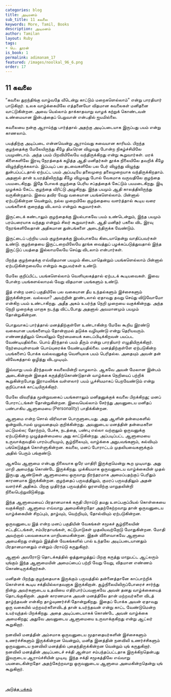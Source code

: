 ```yaml
---
categories: blog
title: அடிமனம்
sub_title: 11 கவலை
keywords: More, Tamil, Books
description: அடிமனம்
author: Tamilan
layout: Ruby
tags:
- பெ. தூரன்
is_book: 1
permalink: adimanam_17
featured: /images/noolkal_96_6.png
order: 17
---
```



## 11 கவலை

“கவலை துறந்திங்கு வாழ்வதே வீடென்று காட்டும் மறைகளெல்லாம்” என்று பாரதியார் பாடுகிறார். உலக வாழ்க்கையிலே எத்தனையோ விதமான கவலைகள் மனிதனை வாட்டுகின்றன. அவை யெல்லாம் தாக்காதவாறு வாழக் கற்றுக் கொண்டவன் உண்மையான இன்பத்தைப் பெறுவான் என்பதில் ஐயமில்லை.

கவலையை நன்கு ஆராய்ந்து பார்த்தால் அதற்கு அடிப்படையாக இருப்பது பயம் என்று காணலாம்.

பயத்திற்கு அடிப்படை என்னவென்று ஆராய்வது சுவையான காரியம். பிறந்த குழந்தைக்கு மேலேயிருந்து கீழே திடீரென விழுவது போன்ற நிகழ்ச்சியிலே பயமுண்டாம். அந்த பயம் பிறவியிலேயே வந்திருக்கிறது என்று கூறுவார்கள். மரக் கிளைகளிலே இரவு நேரத்தைக் கழித்த ஆதி மனிதர்கள் தூக்க நிலையிலே தவறிக் கீழே விழுந்திருக்கலாம். இப்படிப் பல தடவைகளிலே பல பேர் விழுந்து விழுந்து துன்பப்பட்டதால் ஏற்பட்ட பயம் அப்படியே தலைமுறை தலைமுறையாக வந்திருக்கிறதாம். அதனால் தான் உயரத்திலிருந்து கீழே விழுவது போல் வேகமாக வருவதிலே குழந்தை பயமடைகிறது. இதே போலக் குழந்தை பெரிய சப்தத்தைக் கேட்டும் பயமடைகிறது. இடி முழக்கம் கேட்ட குழந்தை வீரிட்டு அழுகிறது. இந்த பயமும் ஆதி காலத்திலிருந்து வருகின்றதாம். இவை தவிர வேறு வகையான பயங்களெல்லாம். பின்னால் ஏற்படுகின்றன வென்றும், நல்ல முறையிலே குழந்தையை வளர்த்தால் கூடிய வரை பயங்களைக் குறைத்து விடலாம் என்றும் கூறுவார்கள்.

இருட்டைக் கண்டாலும் குழந்தைக்கு இயல்பாகவே பயம் உண்டென்றும், இந்த பயமும் பரம்பரையாக வந்தது என்றும் சிலர் கூறுவார்கள். ஆதி மனிதர் பகலை விட இரவு நேரங்களிலேதான் அதிகமான துன்பங்களை அடைந்திருக்க வேண்டும்.

இருட்டைப் பற்றிய பயம் குழந்தைக்கு இயல்பாகவே கிடையாதென்று வாதிப்பவர்கள் உண்டு. குழந்தையை இருட்டறையிலேயே தூங்க வைத்துப் பழக்கப்படுத்துவதால் இந்த இருட்டுப் பயத்தை இல்லாமலேயே செய்து விடலாம் என்பார்கள்.

பிறந்த குழந்தைக்கு எவ்விதமான பயமும் கிடையாதென்றும் பயங்களெல்லாம் பின்னால் ஏற்படுகின்றவையே என்றும் கூறுபவர்கள் உண்டு.

மேலே குறிப்பிட்ட பயங்களெல்லாம் வெளியுலகத்தால் ஏற்படக் கூடியவைகள். இவை போன்ற பயங்களல்லாமல் வேறு விதமான பயங்களும் உண்டு.

இத் என்ற மனப் பகுதியிலே பல வகையான தீய உந்தல்களும் இச்சைகளும் இருக்கின்றன. வல்லவா? அவற்றின் தூண்டலால் ஏதாவது தவறு செய்து விடுவோமோ என்கிற பயம் உண்டாகிறது. அதீத அகம் உயர்ந்த நெறி முறையை வகுக்கின்றது. அந்த நெறி முறைக்கு மாறாக நடந்து விட்டபோது அதனால் அவமானமும் பயமும் தோன்றுகின்றன.

பொதுவாகப் பார்த்தால் மனத்திற்குள்ளே உண்டாகின்ற மேலே கூறிய இரண்டு வகையான பயங்களையும் தோன்றாமல் தடுக்க வழியுண்டு என்று தெரியவரும். எண்ணத்திலும் செயலிலும் நேர்மையைக் கடைப்பிடிக்கிறவன் பயப்பட வேண்டியதில்லை. பொய் தீர்ந்தால் பயம் தீரும் என்று பாரதியார் எழுதியிருக்கிறார். நேர்மையுள்ளவன் பொய்யுரைக்க வேண்டியதில்லை. மனத்திற்குள்ளே ஏற்படுகின்ற பயங்களைப் போக்க வல்லவனுக்கு வெளியுலக பயம் பெரிதல்ல. அதையும் அவன் தன் விவேகத்தால் ஒழித்து விடமுடியும்.

இவ்வாறு பயம் தீர்ந்தவன் கவலையின்றி வாழலாம். ஆகவே அவன் மேலான இன்பம் அடைகின்றான் இதைக் கருத்திற்கொண்டுதான் வாழ்க்கை நெறியைப் பற்றிக் கூறுகின்றபோது இராமலிங்க வள்ளலார் பயம் பூச்சியமாகப் பெறவேண்டும் என்று குறிப்பாகக் காட்டியிருக்கிறார்.

மேலே விவரித்த மூன்றுவகைப் பயங்களாலும் மனிதனுக்குக் கவலை பிறக்கிறது; மனப் போராட்டங்கள் தோன்றுகின்றன. இவையெல்லாம் சேர்ந்து அவனுடைய மனிதப் பண்பாகிய ஆளுமையை (Personality) பாதிக்கின்றன.

ஆளுமை என்ற சொல் விரிவான பொருளுடையது. அது ஆளின் தன்மைகளில் ஒன்றுவிடாமல் முழுவதையும் குறிக்கின்றது. அவனுடைய மனத்தின் தன்மைகளை மட்டுமல்ல; தோற்றம், பேச்சு, நடத்தை, பண்பு எல்லா வற்றாலும் ஒருவனுக்கு ஏற்படுகின்ற முழுத்தன்மையை அது காட்டுகின்றது. அப்படிப்பட்ட ஆளுமையை உருவாக்குவதில் பாரம்பரியமும், சூழ்நிலையும், வாழ்க்கை அநுபவங்களும், கல்வியும் பங்கெடுத்துக் கொள்ளுகின்றன. கவலை, மனப் போராட்டம் முதலியவைகளுக்கும் அதில் பெரும் பங்குண்டு.

ஆகவே ஆளுமை என்பது நிலையாக ஒரே மாதிரி இருக்குமென்று கூற முடியாது. அது மாறி அமைந்து கொண்டே இருக்கிறது. முக்கியமாக ஒருவனுடைய வாழ்க்கையின் முதல் இருபது ஆண்டுகள் ஆளுமையை ஒருவாறு நிரந்தரமாக அமைப்பதற்குப் பெரிதும் காரணமாக இருக்கின்றன. குழந்தைப் பருவத்திலும், குமரப் பருவத்திலும் அதன் வளர்ச்சி அதிகம். பிறகு முதிர்ந்த பருவத்தில் ஓரளவிற்கு மாறுதலின்றி நிலைபெற்றுவிடுகிறது.

இந்த ஆளுமையைப் பிரதானமாகக் கருதி பிராய்டு தமது உளப்பகுப்பியல் கொள்கையை வகுக்கிறார். ஆளுமை எவ்வாறு அமைகின்றதோ அதற்கேற்றவாறு தான் ஒருவனுடைய வாழ்க்கையின் சிறப்பும், தாழ்வும், வெற்றியும், தோல்வியும் ஏற்படுகின்றன.

ஒருவனுடைய இத் என்ற மனப் பகுதியின் வேகங்கள் சமூகச் சூழ்நிலையின் சட்டதிட்டங்கள், சம்பிரதாயங்கள், கட்டுபாடுகள் முதலியவற்றோடு மோதுகின்றன. மோதி அவற்றால் பலவகையாக மாறியமைகின்றன. இதன் விளைவாகவே ஆளுமை அமைகிறது என்றும் இத்தின் வேகங்களில் பால் உந்தலே அடிப்படையானதும் பிரதானமானதும் என்றும் பிராய்டு கருதுகிறார்.

ஆனால் அவரோடு தொடக்கத்தில் ஒத்துழைத்துப் பிறகு கருத்து மாறுபட்ட ஆட்லரும் யுங்கும் இந்த ஆளுமையின் அமைப்பைப் பற்றி வேறு வேறு, விதமான எண்ணம் கொண்டிருக்கிறார்கள்.

மனிதன் பிறந்து குழந்தையாக இருக்கும் பருவத்தில் தன்னைத்தானே காப்பாற்றிக் கொள்ளக் கூடிய சக்தியில்லாதவனாக இருக்கிறான். சூழ்நிலையிலிருப்போரைச் சார்ந்து நின்று அவர்களுடைய உதவியை எதிர்பார்ப்பவனாகவே அவன் தனது வாழ்க்கையைத் தொடங்குகிறான். அதன் காரணமாக அவன் மனத்திலே தான் மற்றவர்களை விடத் தாழ்ந்தவன் என்கிற தாழ்வுணர்ச்சி தோன்றுகிறது. இதைப் போக்க அவன் ஏதாவது ஒரு வகையில் மற்றவர்களைவிடத் தான் உயர்ந்தவன் என்று காட்ட வேண்டுமென்ற உயர்வுந்தல் பிறக்கிறது. அதை அடிப்படையாகக் கொண்டே அவன் வாழ்க்கை அமைகிறது; அதுவே அவனுடைய ஆளுமையை உருவாக்குகிறது என்று ஆட்லர் கூறுகிறார்.

நனவிலி மனத்தின் அம்சமாக ஒருவனுடைய மூதாதையர்களின் இச்சைகளும் உணர்ச்சிகளும் இருக்கின்றன வென்றும், மனித இனத்தின் நனவிலி உணர்ச்சிகளும் ஒருவனுடைய நனவிலி மனத்தில் புதைந்திருக்கின்றன வென்றும் யுங் கருதுகிறார். நனவிலி மனத்தின் அடிப்படைச் சக்தி ஆன்மா சம்பந்தப்பட்டதாக இருக்கிறதென்பது இவருடைய ஆராய்ச்சியின் முடிவு. இந்த சக்தி சமூகத்திலே எவ்வாறு பயனடைகின்றதோ அதற்கேற்றவாறு ஒருவனுடைய ஆளுமை அமைகின்றதென்று யுங் கூறுகிறார்.

﻿

[அடுத்த பக்கம்](adimanam_18)